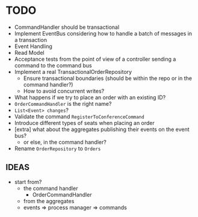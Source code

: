 # TODO

* CommandHandler should be transactional
* Implement EventBus considering how to handle a batch of messages in a transaction
* Event Handling
* Read Model
* Acceptance tests from the point of view of a controller sending a command to the command bus
* Implement a real TransactionalOrderRepository
  * Ensure transactional boundaries (should be within the repo or in the command handler?)
  * How to avoid concurrent writes?
* What happens if we try to place an order with an existing ID?
* `OrderCommandHandler` is the right name?
* `List<Event> changes`?
* Validate the command `RegisterToConferenceCommand`
* Introduce different types of seats when placing an order
* [extra] what about the aggregates publishing their events on the event bus?
  * or else, in the command handler?
* Rename `OrderRepository` to `Orders`

## IDEAS

* start from?
  * the command handler
    * OrderCommandHandler
  * from the aggregates
  * events => process manager => commands
